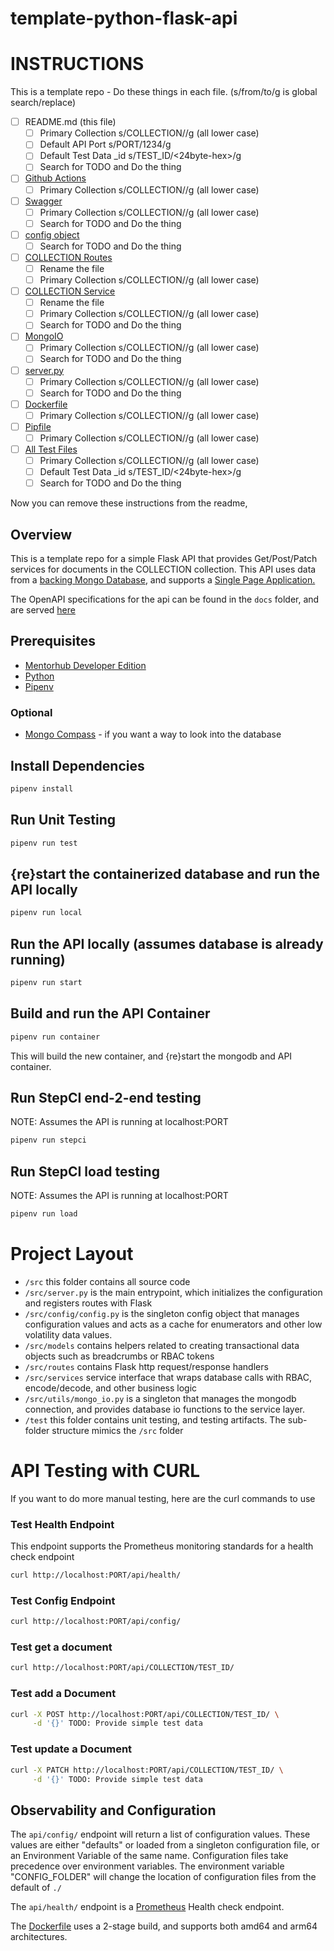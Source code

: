 # template-python-flask-api

# INSTRUCTIONS
This is a template repo - Do these things in each file. (s/from/to/g is global search/replace)
- [ ] README.md (this file)
     - [ ] Primary Collection s/COLLECTION/<collection>/g (all lower case)
     - [ ] Default API Port s/PORT/1234/g
     - [ ] Default Test Data _id s/TEST_ID/<24byte-hex>/g
     - [ ] Search for TODO and Do the thing
- [ ] [Github Actions](./.github/workflows/docker-push.yml)
     - [ ] Primary Collection s/COLLECTION/<collection>/g (all lower case)
- [ ] [Swagger](./docs/openapi.yaml) 
     - [ ] Primary Collection s/COLLECTION/<collection>/g (all lower case)
     - [ ] Search for TODO and Do the thing
- [ ] [config object](./src/config/config.py)
     - [ ] Search for TODO and Do the thing
- [ ] [COLLECTION Routes](./src/routes/COLLECTION_routes.py)
     - [ ] Rename the file
     - [ ] Primary Collection s/COLLECTION/<collection>/g (all lower case)
- [ ] [COLLECTION Service](./src/services/COLLECTION_services.py)
     - [ ] Rename the file
     - [ ] Primary Collection s/COLLECTION/<collection>/g (all lower case)
     - [ ] Search for TODO and Do the thing
- [ ] [MongoIO](./src/utils/mongo_io.py)
     - [ ] Primary Collection s/COLLECTION/<collection>/g (all lower case)
     - [ ] Search for TODO and Do the thing
- [ ] [server.py](/src/server.py)
     - [ ] Primary Collection s/COLLECTION/<collection>/g (all lower case)
     - [ ] Search for TODO and Do the thing
- [ ] [Dockerfile](./Dockerfile)
     - [ ] Primary Collection s/COLLECTION/<collection>/g (all lower case)
- [ ] [Pipfile](./Pipfile)
     - [ ] Primary Collection s/COLLECTION/<collection>/g (all lower case)
- [ ] [All Test Files](./test/)
     - [ ] Primary Collection s/COLLECTION/<collection>/g (all lower case)
     - [ ] Default Test Data _id s/TEST_ID/<24byte-hex>/g
     - [ ] Search for TODO and Do the thing

Now you can remove these instructions from the readme, 

## Overview

This is a template repo for a simple Flask API that provides Get/Post/Patch services for documents in the COLLECTION collection. This API uses data from a [backing Mongo Database](https://github.com/agile-learning-institute/mentorHub-mongodb), and supports a [Single Page Application.](https://github.com/agile-learning-institute/mentorHub-COLLECTION-ui)

The OpenAPI specifications for the api can be found in the ``docs`` folder, and are served [here](https://agile-learning-institute.github.io/mentorHub-COLLECTION-api/)

## Prerequisites

- [Mentorhub Developer Edition](https://github.com/agile-learning-institute/mentorHub/blob/main/mentorHub-developer-edition/README.md)
- [Python](https://www.python.org/downloads/)
- [Pipenv](https://pipenv.pypa.io/en/latest/installation.html)

### Optional

- [Mongo Compass](https://www.mongodb.com/try/download/compass) - if you want a way to look into the database

## Install Dependencies

```bash
pipenv install
```

## Run Unit Testing

```bash
pipenv run test
```

## {re}start the containerized database and run the API locally

```bash
pipenv run local
```

## Run the API locally (assumes database is already running)

```bash
pipenv run start
```

## Build and run the API Container

```bash
pipenv run container
```

This will build the new container, and {re}start the mongodb and API container.

## Run StepCI end-2-end testing
NOTE: Assumes the API is running at localhost:PORT

```bash
pipenv run stepci
```

## Run StepCI load testing
NOTE: Assumes the API is running at localhost:PORT

```bash
pipenv run load
```

# Project Layout
- ``/src`` this folder contains all source code
- ``/src/server.py`` is the main entrypoint, which initializes the configuration and registers routes with Flask
- ``/src/config/config.py`` is the singleton config object that manages configuration values and acts as a cache for enumerators and other low volatility data values.
- ``/src/models`` contains helpers related to creating transactional data objects such as breadcrumbs or RBAC tokens
- ``/src/routes`` contains Flask http request/response handlers
- ``/src/services`` service interface that wraps database calls with RBAC, encode/decode, and other business logic
- ``/src/utils/mongo_io.py`` is a singleton that manages the mongodb connection, and provides database io functions to the service layer. 
- ``/test`` this folder contains unit testing, and testing artifacts. The sub-folder structure mimics the ``/src`` folder

# API Testing with CURL

If you want to do more manual testing, here are the curl commands to use

### Test Health Endpoint

This endpoint supports the Prometheus monitoring standards for a health check endpoint

```bash
curl http://localhost:PORT/api/health/
```

### Test Config Endpoint

```bash
curl http://localhost:PORT/api/config/
```

### Test get a document

```bash
curl http://localhost:PORT/api/COLLECTION/TEST_ID/
```

### Test add a Document 

```bash
curl -X POST http://localhost:PORT/api/COLLECTION/TEST_ID/ \
     -d '{}' TODO: Provide simple test data
```

### Test update a Document

```bash
curl -X PATCH http://localhost:PORT/api/COLLECTION/TEST_ID/ \
     -d '{}' TODO: Provide simple test data
```

## Observability and Configuration

The ```api/config/``` endpoint will return a list of configuration values. These values are either "defaults" or loaded from a singleton configuration file, or an Environment Variable of the same name. Configuration files take precedence over environment variables. The environment variable "CONFIG_FOLDER" will change the location of configuration files from the default of ```./```

The ```api/health/``` endpoint is a [Prometheus](https://prometheus.io) Health check endpoint.

The [Dockerfile](./Dockerfile) uses a 2-stage build, and supports both amd64 and arm64 architectures. 
